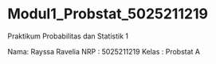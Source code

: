 # Modul1_Probstat_5025211219
Praktikum Probabilitas dan Statistik 1

Nama: Rayssa Ravelia
NRP : 5025211219
Kelas : Probstat A
